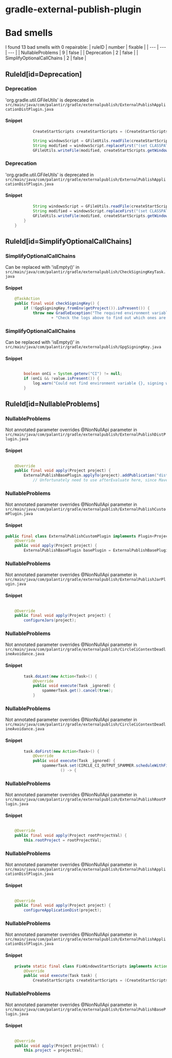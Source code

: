 # gradle-external-publish-plugin 
 
# Bad smells
I found 13 bad smells with 0 repairable:
| ruleID | number | fixable |
| --- | --- | --- |
| NullableProblems | 9 | false |
| Deprecation | 2 | false |
| SimplifyOptionalCallChains | 2 | false |
## RuleId[id=Deprecation]
### Deprecation
'org.gradle.util.GFileUtils' is deprecated
in `src/main/java/com/palantir/gradle/externalpublish/ExternalPublishApplicationDistPlugin.java`
#### Snippet
```java
            CreateStartScripts createStartScripts = (CreateStartScripts) task;

            String windowsScript = GFileUtils.readFile(createStartScripts.getWindowsScript());
            String modified = windowsScript.replaceFirst("(set CLASSPATH=%APP_HOME%\\\\lib\\\\).*", "$1*");
            GFileUtils.writeFile(modified, createStartScripts.getWindowsScript(), StandardCharsets.UTF_8.toString());
```

### Deprecation
'org.gradle.util.GFileUtils' is deprecated
in `src/main/java/com/palantir/gradle/externalpublish/ExternalPublishApplicationDistPlugin.java`
#### Snippet
```java
            String windowsScript = GFileUtils.readFile(createStartScripts.getWindowsScript());
            String modified = windowsScript.replaceFirst("(set CLASSPATH=%APP_HOME%\\\\lib\\\\).*", "$1*");
            GFileUtils.writeFile(modified, createStartScripts.getWindowsScript(), StandardCharsets.UTF_8.toString());
        }
    }
```

## RuleId[id=SimplifyOptionalCallChains]
### SimplifyOptionalCallChains
Can be replaced with 'isEmpty()'
in `src/main/java/com/palantir/gradle/externalpublish/CheckSigningKeyTask.java`
#### Snippet
```java
    @TaskAction
    public final void checkSigningKey() {
        if (!GpgSigningKey.fromEnv(getProject()).isPresent()) {
            throw new GradleException("The required environment variables to sign the release could not be found. "
                    + "Check the logs above to find out which ones are missing.");
```

### SimplifyOptionalCallChains
Can be replaced with 'isEmpty()'
in `src/main/java/com/palantir/gradle/externalpublish/GpgSigningKey.java`
#### Snippet
```java

        boolean onCi = System.getenv("CI") != null;
        if (onCi && !value.isPresent()) {
            log.warn("Could not find environment variable {}, signing will be disabled", envVar);
        }
```

## RuleId[id=NullableProblems]
### NullableProblems
Not annotated parameter overrides @NonNullApi parameter
in `src/main/java/com/palantir/gradle/externalpublish/ExternalPublishDistPlugin.java`
#### Snippet
```java

    @Override
    public final void apply(Project project) {
        ExternalPublishBasePlugin.applyTo(project).addPublication("dist", publication -> {
            // Unfortunately need to use afterEvaluate here, since MavenPublication#artifact immediately tries to get
```

### NullableProblems
Not annotated parameter overrides @NonNullApi parameter
in `src/main/java/com/palantir/gradle/externalpublish/ExternalPublishCustomPlugin.java`
#### Snippet
```java
public final class ExternalPublishCustomPlugin implements Plugin<Project> {
    @Override
    public void apply(Project project) {
        ExternalPublishBasePlugin basePlugin = ExternalPublishBasePlugin.applyTo(project);

```

### NullableProblems
Not annotated parameter overrides @NonNullApi parameter
in `src/main/java/com/palantir/gradle/externalpublish/ExternalPublishJarPlugin.java`
#### Snippet
```java

    @Override
    public final void apply(Project project) {
        configureJars(project);

```

### NullableProblems
Not annotated parameter overrides @NonNullApi parameter
in `src/main/java/com/palantir/gradle/externalpublish/CircleCiContextDeadlineAvoidance.java`
#### Snippet
```java
        task.doLast(new Action<Task>() {
            @Override
            public void execute(Task _ignored) {
                spammerTask.get().cancel(true);
            }
```

### NullableProblems
Not annotated parameter overrides @NonNullApi parameter
in `src/main/java/com/palantir/gradle/externalpublish/CircleCiContextDeadlineAvoidance.java`
#### Snippet
```java
        task.doFirst(new Action<Task>() {
            @Override
            public void execute(Task _ignored) {
                spammerTask.set(CIRCLE_CI_OUTPUT_SPAMMER.scheduleWithFixedDelay(
                        () -> {
```

### NullableProblems
Not annotated parameter overrides @NonNullApi parameter
in `src/main/java/com/palantir/gradle/externalpublish/ExternalPublishRootPlugin.java`
#### Snippet
```java

    @Override
    public final void apply(Project rootProjectVal) {
        this.rootProject = rootProjectVal;

```

### NullableProblems
Not annotated parameter overrides @NonNullApi parameter
in `src/main/java/com/palantir/gradle/externalpublish/ExternalPublishApplicationDistPlugin.java`
#### Snippet
```java

    @Override
    public final void apply(Project project) {
        configureApplicationDist(project);

```

### NullableProblems
Not annotated parameter overrides @NonNullApi parameter
in `src/main/java/com/palantir/gradle/externalpublish/ExternalPublishApplicationDistPlugin.java`
#### Snippet
```java
    private static final class FixWindowsStartScripts implements Action<Task> {
        @Override
        public void execute(Task task) {
            CreateStartScripts createStartScripts = (CreateStartScripts) task;

```

### NullableProblems
Not annotated parameter overrides @NonNullApi parameter
in `src/main/java/com/palantir/gradle/externalpublish/ExternalPublishBasePlugin.java`
#### Snippet
```java

    @Override
    public void apply(Project projectVal) {
        this.project = projectVal;

```

